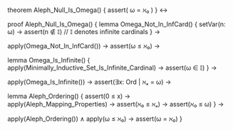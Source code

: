 theorem Aleph_Null_Is_Omega() {
  assert(
    ω = ℵ₀
  )
} ↔

proof Aleph_Null_Is_Omega() {
  lemma Omega_Not_In_InfCard() {
    setVar(n: ω) →
    assert(n ∉ 𝕀) // 𝕀 denotes infinite cardinals
  } →
  
  apply(Omega_Not_In_InfCard()) →
  assert(ω ≤ ℵ₀) →
  
  lemma Omega_Is_Infinite() {
    apply(Minimally_Inductive_Set_Is_Infinite_Cardinal) →
    assert(ω ∈ 𝕀)
  } →
  
  apply(Omega_Is_Infinite()) →
  assert(∃x: Ord | ℵₓ = ω) →
  
  lemma Aleph_Ordering() {
    assert(0 ≤ x) →
    apply(Aleph_Mapping_Properties) →
    assert(ℵ₀ ≤ ℵₓ) →
    assert(ℵ₀ ≤ ω)
  } →
  
  apply(Aleph_Ordering()) ∧
  apply(ω ≤ ℵ₀) →
  assert(ω = ℵ₀)
}